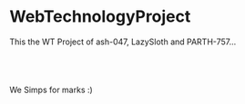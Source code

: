 # WebTechnologyProject

This the WT Project of ash-047, LazySloth and PARTH-757... 
<br/><br/><br/><br/><br/>
We Simps for marks :)
